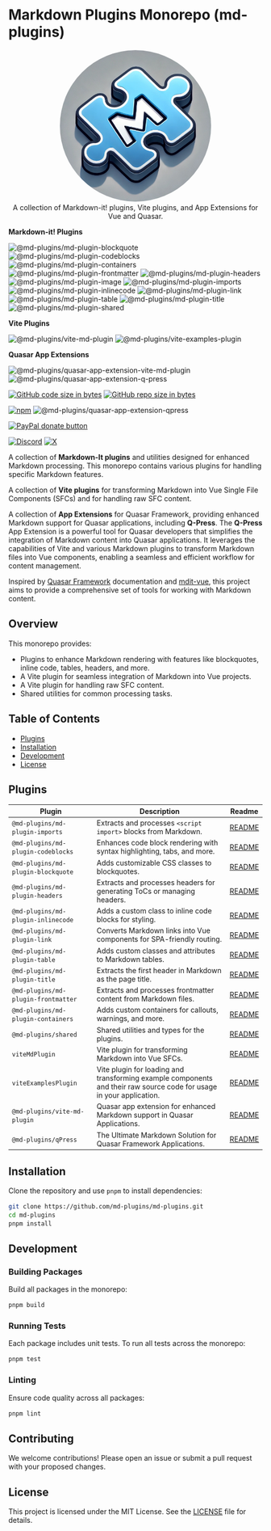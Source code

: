 # Markdown Plugins Monorepo (md-plugins)

<p align="center">
<a href="https://github.com/md-plugins/md-plugins">
  <img src="https://raw.githubusercontent.com/md-plugins/md-plugins/refs/heads/main/media/markdown-1024x1024.png" alt="md-plugins - Collection of Markdown-it! plugins for Vue and Quasar" width="300" style="border-radius: 50%;">
</a>
<br>
A collection of Markdown-it! plugins, Vite plugins, and App Extensions for Vue and Quasar.
</p>

<p><strong>Markdown-it! Plugins</strong></p>

![@md-plugins/md-plugin-blockquote](https://img.shields.io/npm/v/@md-plugins/md-plugin-blockquote?label=@md-plugins/md-plugin-blockquote)
![@md-plugins/md-plugin-codeblocks](https://img.shields.io/npm/v/@md-plugins/md-plugin-codeblocks?label=@md-plugins/md-plugin-codeblocks)
![@md-plugins/md-plugin-containers](https://img.shields.io/npm/v/@md-plugins/md-plugin-containers?label=@md-plugins/md-plugin-containers)
![@md-plugins/md-plugin-frontmatter](https://img.shields.io/npm/v/@md-plugins/md-plugin-frontmatter?label=@md-plugins/md-plugin-frontmatter)
![@md-plugins/md-plugin-headers](https://img.shields.io/npm/v/@md-plugins/md-plugin-headers?label=@md-plugins/md-plugin-headers)
![@md-plugins/md-plugin-image](https://img.shields.io/npm/v/@md-plugins/md-plugin-image?label=@md-plugins/md-plugin-image)
![@md-plugins/md-plugin-imports](https://img.shields.io/npm/v/@md-plugins/md-plugin-imports?label=@md-plugins/md-plugin-imports)
![@md-plugins/md-plugin-inlinecode](https://img.shields.io/npm/v/@md-plugins/md-plugin-inlinecode?label=@md-plugins/md-plugin-inlinecode)
![@md-plugins/md-plugin-link](https://img.shields.io/npm/v/@md-plugins/md-plugin-link?label=@md-plugins/md-plugin-link)
![@md-plugins/md-plugin-table](https://img.shields.io/npm/v/@md-plugins/md-plugin-table?label=@md-plugins/md-plugin-table)
![@md-plugins/md-plugin-title](https://img.shields.io/npm/v/@md-plugins/md-plugin-title?label=@md-plugins/md-plugin-title)
![@md-plugins/md-plugin-shared](https://img.shields.io/npm/v/@md-plugins/md-plugin-shared?label=@md-plugins/md-plugin-shared)

<p><strong>Vite Plugins</strong></p>

![@md-plugins/vite-md-plugin](https://img.shields.io/npm/v/@md-plugins/vite-md-plugin?label=@md-plugins/vite-md-plugin)
![@md-plugins/vite-examples-plugin](https://img.shields.io/npm/v/@md-plugins/vite-examples-plugin?label=@md-plugins/vite-examples-plugin)

<p><strong>Quasar App Extensions</strong></p>

![@md-plugins/quasar-app-extension-vite-md-plugin](https://img.shields.io/npm/v/@md-plugins/quasar-app-extension-vite-md-plugin?label=@md-plugins/quasar-app-extension-vite-md-plugin)
![@md-plugins/quasar-app-extension-q-press](https://img.shields.io/npm/v/@md-plugins/quasar-app-extension-q-press?label=@md-plugins/quasar-app-extension-q-press)

[![GitHub code size in bytes](https://img.shields.io/github/languages/code-size/md-plugins/md-plugins)]()
[![GitHub repo size in bytes](https://img.shields.io/github/repo-size/md-plugins/md-plugins)]()

[![npm](https://img.shields.io/npm/dt/@md-plugins/quasar-app-extension-qpress)](https://www.npmjs.com/package/@md-plugins/quasar-app-extension-qpress)
![@md-plugins/quasar-app-extension-qpress](https://img.shields.io/npm/dm/@md-plugins/quasar-app-extension-qpress)

<span class="badge-paypal"><a href="https://paypal.me/hawkeye64" title="Donate to this project using Paypal"><img src="https://img.shields.io/badge/paypal-donate-yellow.svg" alt="PayPal donate button" /></a></span>

[![Discord](https://img.shields.io/badge/discord-join%20server-738ADB?style=for-the-badge&logo=discord&logoColor=738ADB)](https://chat.quasar.dev)
[![X](https://img.shields.io/badge/follow-@jgalbraith64-1DA1F2?style=for-the-badge&logo=x&logoColor=1DA1F2)](https://twitter.com/jgalbraith64)

A collection of **Markdown-It plugins** and utilities designed for enhanced Markdown processing. This monorepo contains various plugins for handling specific Markdown features.

A collection of **Vite plugins** for transforming Markdown into Vue Single File Components (SFCs) and for handling raw SFC content.

A collection of **App Extensions** for Quasar Framework, providing enhanced Markdown support for Quasar applications, including **Q-Press**. The **Q-Press** App Extension is a powerful tool for Quasar developers that simplifies the integration of Markdown content into Quasar applications. It leverages the capabilities of Vite and various Markdown plugins to transform Markdown files into Vue components, enabling a seamless and efficient workflow for content management.

Inspired by [Quasar Framework](https://quasar.dev) documentation and [mdit-vue](https://github.com/mdit-vue/mdit-vue), this project aims to provide a comprehensive set of tools for working with Markdown content.

## Overview

This monorepo provides:

- Plugins to enhance Markdown rendering with features like blockquotes, inline code, tables, headers, and more.
- A Vite plugin for seamless integration of Markdown into Vue projects.
- A Vite plugin for handling raw SFC content.
- Shared utilities for common processing tasks.

## Table of Contents

- [Plugins](#plugins)
- [Installation](#installation)
- [Development](#development)
- [License](#license)

## Plugins

| Plugin                              | Description                                                                                                          | Readme                                             |
| ----------------------------------- | -------------------------------------------------------------------------------------------------------------------- | -------------------------------------------------- |
| `@md-plugins/md-plugin-imports`     | Extracts and processes `<script import>` blocks from Markdown.                                                       | [README](packages/md-plugin-imports/README.md)     |
| `@md-plugins/md-plugin-codeblocks`  | Enhances code block rendering with syntax highlighting, tabs, and more.                                              | [README](packages/md-plugin-codeblocks/README.md)  |
| `@md-plugins/md-plugin-blockquote`  | Adds customizable CSS classes to blockquotes.                                                                        | [README](packages/md-plugin-blockquote/README.md)  |
| `@md-plugins/md-plugin-headers`     | Extracts and processes headers for generating ToCs or managing headers.                                              | [README](packages/md-plugin-headers/README.md)     |
| `@md-plugins/md-plugin-inlinecode`  | Adds a custom class to inline code blocks for styling.                                                               | [README](packages/md-plugin-inlinecode/README.md)  |
| `@md-plugins/md-plugin-link`        | Converts Markdown links into Vue components for SPA-friendly routing.                                                | [README](packages/md-plugin-link/README.md)        |
| `@md-plugins/md-plugin-table`       | Adds custom classes and attributes to Markdown tables.                                                               | [README](packages/md-plugin-table/README.md)       |
| `@md-plugins/md-plugin-title`       | Extracts the first header in Markdown as the page title.                                                             | [README](packages/md-plugin-title/README.md)       |
| `@md-plugins/md-plugin-frontmatter` | Extracts and processes frontmatter content from Markdown files.                                                      | [README](packages/md-plugin-frontmatter/README.md) |
| `@md-plugins/md-plugin-containers`  | Adds custom containers for callouts, warnings, and more.                                                             | [README](packages/md-plugin-containers/README.md)  |
| `@md-plugins/shared`                | Shared utilities and types for the plugins.                                                                          | [README](packages/shared/README.md)                |
| `viteMdPlugin`                      | Vite plugin for transforming Markdown into Vue SFCs.                                                                 | [README](packages/viteMdPlugin/README.md)          |
| `viteExamplesPlugin`                | Vite plugin for loading and transforming example components and their raw source code for usage in your application. | [README](packages/viteExamplesPlugin/README.md)    |
| `@md-plugins/vite-md-plugin`        | Quasar app extension for enhanced Markdown support in Quasar Applications.                                           | [README](packages/viteMdPluginAppExt/README.md)    |
| `@md-plugins/qPress`                | The Ultimate Markdown Solution for Quasar Framework Applications.                                                    | [README](packages/qPress/README.md)                |

## Installation

Clone the repository and use `pnpm` to install dependencies:

```bash
git clone https://github.com/md-plugins/md-plugins.git
cd md-plugins
pnpm install
```

## Development

### Building Packages

Build all packages in the monorepo:

```bash
pnpm build
```

### Running Tests

Each package includes unit tests. To run all tests across the monorepo:

```bash
pnpm test
```

### Linting

Ensure code quality across all packages:

```bash
pnpm lint
```

## Contributing

We welcome contributions! Please open an issue or submit a pull request with your proposed changes.

## License

This project is licensed under the MIT License. See the [LICENSE](LICENSE.md) file for details.
